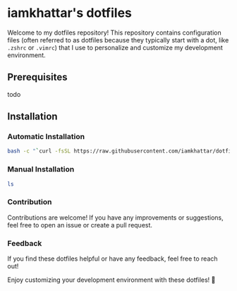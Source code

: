 # iamkhattar's dotfiles

Welcome to my dotfiles repository! This repository contains configuration files (often referred to as dotfiles because
they typically start with a dot, like `.zshrc` or `.vimrc`) that I use to personalize and customize my development environment.

## Prerequisites

todo

## Installation

### Automatic Installation

```bash
bash -c "`curl -fsSL https://raw.githubusercontent.com/iamkhattar/dotfiles/main/install.sh`"
```

### Manual Installation

```bash
ls
```

### Contribution

Contributions are welcome! If you have any improvements or suggestions, feel free to open an issue or create a pull request.

### Feedback

If you find these dotfiles helpful or have any feedback, feel free to reach out!

Enjoy customizing your development environment with these dotfiles! 🚀
